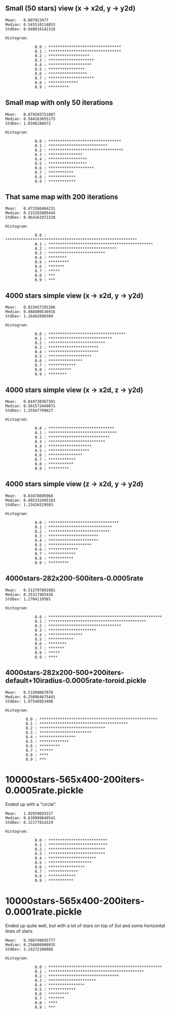 




## Small (50 stars) view (x -> x2d, y -> y2d)

    Mean:	0.807923477
    Median:	0.545510114853
    StdDev:	0.948816142318

    Histogram:

                 0.0 : ********************************
                 0.1 : ********************************
                 0.2 : ******************
                 0.3 : ********************
                 0.4 : *******************
                 0.5 : ****************
                 0.6 : *****************
                 0.7 : ********************
                 0.8 : *************
                 0.9 : *********


## Small map with only 50 iterations

    Mean:	0.879265751087
    Median:	0.584163655175
    StdDev:	1.0346286672

    Histogram:

                 0.0 : ********************************
                 0.1 : **************************
                 0.2 : *********************************
                 0.3 : ***************
                 0.4 : *****************
                 0.5 : *****************
                 0.6 : ********************
                 0.7 : ***********
                 0.8 : ************
                 0.9 : ************


## That same map with 200 iterations

    Mean:	0.471586484231
    Median:	0.215265805444
    StdDev:	0.964162972328

    Histogram:

                 0.0 : **********************************************************
                 0.1 : **********************************************
                 0.2 : ******************************
                 0.3 : *************************
                 0.4 : ********
                 0.5 : *********
                 0.6 : *******
                 0.7 : *****
                 0.8 : ***
                 0.9 : ***


## 4000 stars simple view (x -> x2d, y -> y2d)

    Mean:	0.823457292286
    Median:	0.488400536916
    StdDev:	1.26492890309

    Histogram:

                 0.0 : **********************************
                 0.1 : ****************************
                 0.2 : *************************
                 0.3 : **********************
                 0.4 : **********************
                 0.5 : *******************
                 0.6 : ***************
                 0.7 : ************
                 0.8 : **********
                 0.9 : ********

## 4000 stars simple view (x -> x2d, z -> y2d)

    Mean:	0.844730367391
    Median:	0.501572449071
    StdDev:	1.25567799827

    Histogram:

                 0.0 : *****************************
                 0.1 : ******************************
                 0.2 : ***************************
                 0.3 : *************************
                 0.4 : *******************
                 0.5 : ******************
                 0.6 : ***************
                 0.7 : ************
                 0.8 : ***********
                 0.9 : *********

## 4000 stars simple view (z -> x2d, y -> y2d)

    Mean:	0.83478685968
    Median:	0.495332445183
    StdDev:	1.23426529503

    Histogram:

                 0.0 : *******************************
                 0.1 : ****************************
                 0.2 : ***************************
                 0.3 : **********************
                 0.4 : **********************
                 0.5 : *******************
                 0.6 : *************
                 0.7 : ************
                 0.8 : ***********
                 0.9 : *********


## 4000stars-282x200-500iters-0.0005rate

    Mean:	0.513797891081
    Median:	0.25317402426
    StdDev:	1.2704119501

    Histogram:

                 0.0 : **************************************************
                 0.1 : *******************************************
                 0.2 : ********************************
                 0.3 : *********************
                 0.4 : ***************
                 0.5 : ***********
                 0.6 : ********
                 0.7 : *******
                 0.8 : *****
                 0.9 : ****

## 4000stars-282x200-500+200iters-default+10iradius-0.0005rate-toroid.pickle

    Mean:	0.53399667078
    Median:	0.258964675441
    StdDev:	1.97548953408

    Histogram:

             0.0 : ****************************************************
             0.1 : ***************************************
             0.2 : *****************************
             0.3 : ***********************
             0.4 : ****************
             0.5 : *************
             0.6 : *********
             0.7 : ******
             0.8 : ****
             0.9 : ***


# 10000stars-565x400-200iters-0.0005rate.pickle

Ended up with a "circle".

    Mean:   1.92939693317
    Median: 0.639999849541
    StdDev: 6.32177014329

    Histogram:

                 0.0 : **************************
                 0.1 : **************************
                 0.2 : *************************
                 0.3 : *************************
                 0.4 : *********************
                 0.5 : *******************
                 0.6 : ****************
                 0.7 : *************
                 0.8 : ************
                 0.9 : ***********

# 10000stars-565x400-200iters-0.0001rate.pickle

Ended up quite well, but with a lot of stars on top of Sol and some horizontal lines of stars.

    Mean:   0.586749655777
    Median: 0.256008900935
    StdDev: 3.24272186088

    Histogram:

                 0.0 : **************************************************
                 0.1 : ******************************************
                 0.2 : *******************************
                 0.3 : *********************
                 0.4 : ****************
                 0.5 : ************
                 0.6 : *********
                 0.7 : *******
                 0.8 : ****
                 0.9 : ***

